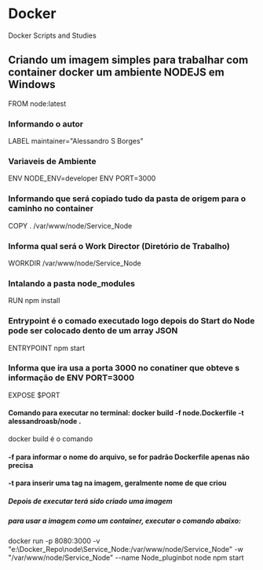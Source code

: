 # Docker
Docker Scripts and Studies


## Criando um imagem simples para trabalhar com container docker um ambiente NODEJS em Windows 

FROM node:latest
### Informando o autor
LABEL maintainer="Alessandro S Borges" 
### Variaveis de Ambiente
ENV NODE_ENV=developer
ENV PORT=3000
### Informando que será copiado tudo da pasta de origem para o caminho no container
COPY . /var/www/node/Service_Node
### Informa qual será o Work Director (Diretório de Trabalho)
WORKDIR /var/www/node/Service_Node 
### Intalando a pasta node_modules
RUN npm install
### Entrypoint é o comado executado logo depois do Start do Node pode ser colocado dento de um array JSON
ENTRYPOINT npm start
### Informa que ira usa a porta 3000 no conatiner que obteve s informação de ENV PORT=3000
EXPOSE $PORT

#### Comando para executar no terminal: docker build -f node.Dockerfile -t alessandroasb/node .
docker build é o comando
#### -f para informar o nome do arquivo, se for padrão Dockerfile apenas não precisa
#### -t para inserir uma tag na imagem, geralmente nome de que criou
##### Depois de executar terá sido criado uma imagem
##### para usar a imagem como um container, executar o comando abaixo:
docker run -p 8080:3000 -v "e:\Docker_Repo\node\Service_Node:/var/www/node/Service_Node" -w "/var/www/node/Service_Node"  --name Node_pluginbot node npm start
